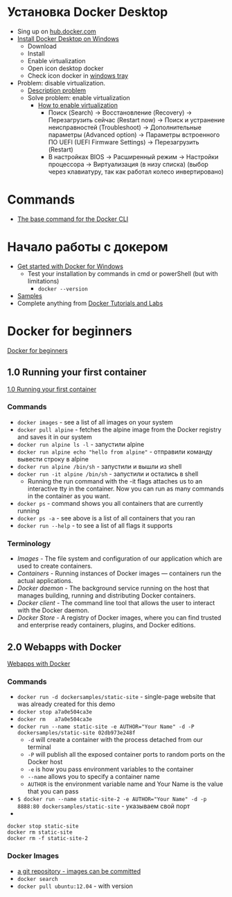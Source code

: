 # Установка Docker Desktop
- Sing up on [hub.docker.com](https://hub.docker.com/)
- [Install Docker Desktop on Windows](https://docs.docker.com/docker-for-windows/install/)
	- Download
	- Install
	- Enable virtualization
	- Open icon desktop docker
	- Check icon docker in [windows tray](https://c2n.me/47nbFzU.png)
- Problem: disable virtualization. 
	- [Description problem](https://docs.docker.com/docker-for-windows/troubleshoot/#virtualization-must-be-enabled)
	- Solve problem: enable virtualization
		- [How to enable virtualization](https://support.bluestacks.com/hc/ru/articles/115003174386-%D0%9A%D0%B0%D0%BA-%D0%B2%D0%BA%D0%BB%D1%8E%D1%87%D0%B8%D1%82%D1%8C-%D0%B0%D0%BF%D0%BF%D0%B0%D1%80%D0%B0%D1%82%D0%BD%D1%83%D1%8E-%D0%B2%D0%B8%D1%80%D1%82%D1%83%D0%B0%D0%BB%D0%B8%D0%B7%D0%B0%D1%86%D0%B8%D1%8E-VT-%D0%BD%D0%B0-%D0%9F%D0%9A-#%E2%80%9C5%E2%80%9D)
			- Поиск (Search) → Восстановление (Recovery) → Перезагрузить сейчас (Restart now) → Поиск и устранение неисправностей (Troubleshoot) → Дополнительные параметры (Advanced option) → Параметры встроенного ПО UEFI (UEFI Firmware Settings) → Перезагрузить (Restart)
		 	- В настройках BIOS → Расширенный режим → Настройки процессора → Виртуализация (в низу списка) (выбор через клавиатуру, так как работал колесо инвертировано)
 
 # Commands
 - [The base command for the Docker CLI](https://docs.docker.com/engine/reference/commandline/docker/)
 
# Начало работы с докером
- [Get started with Docker for Windows](https://docs.docker.com/docker-for-windows/)
	- Test your installation by commands in cmd or powerShell (but with limitations)
		- ```docker --version```
- [Samples](https://docs.docker.com/samples/)	
- Complete anything from [Docker Tutorials and Labs](https://github.com/docker/labs)

# Docker for beginners
[Docker for beginners](https://github.com/docker/labs/tree/master/beginner)<br>

## 1.0 Running your first container

[1.0 Running your first container](https://github.com/docker/labs/blob/master/beginner/chapters/alpine.md)

### Commands
- ```docker images``` - see a list of all images on your system
- ```docker pull alpine``` - fetches the alpine image from the Docker registry and saves it in our system
- ```docker run alpine ls -l``` - запустили alpine
- ```docker run alpine echo "hello from alpine"``` - отправили команду вывести строку в alpine
- ```docker run alpine /bin/sh``` - запустили и вышли из shell
- ```docker run -it alpine /bin/sh``` - запустили и остались в shell
	- Running the run command with the -it flags attaches us to an interactive tty in the container. Now you can run as many commands in the container as you want.
- ```docker ps``` - command shows you all containers that are currently running
- ```docker ps -a``` - see above is a list of all containers that you ran
- ```docker run --help``` - to see a list of all flags it supports

### Terminology
- *Images* - The file system and configuration of our application which are used to create containers. 
- *Containers* - Running instances of Docker images — containers run the actual applications.
- *Docker daemon* - The background service running on the host that manages building, running and distributing Docker containers.
- *Docker client* - The command line tool that allows the user to interact with the Docker daemon.
- *Docker Store* - A registry of Docker images, where you can find trusted and enterprise ready containers, plugins, and Docker editions.

## 2.0 Webapps with Docker

[Webapps with Docker](https://github.com/docker/labs/blob/master/beginner/chapters/webapps.md)<br>

### Commands
- ```docker run -d dockersamples/static-site``` - single-page website that was already created for this demo
- ```docker stop a7a0e504ca3e```
- ```docker rm   a7a0e504ca3e```
- ```docker run --name static-site -e AUTHOR="Your Name" -d -P dockersamples/static-site 02db973e248f```
	- ```-d``` will create a container with the process detached from our terminal
	- ```-P``` will publish all the exposed container ports to random ports on the Docker host
	- ```-e``` is how you pass environment variables to the container
	- ```--name``` allows you to specify a container name
	- ```AUTHOR``` is the environment variable name and Your Name is the value that you can pass
- ```$ docker run --name static-site-2 -e AUTHOR="Your Name" -d -p 8888:80 dockersamples/static-site``` - указываем свой порт
- 
```
docker stop static-site
docker rm static-site
docker rm -f static-site-2
```

### Docker Images
- [a git repository - images can be committed](https://docs.docker.com/engine/reference/commandline/commit/)
- ```docker search```
- ```docker pull ubuntu:12.04``` - with version
